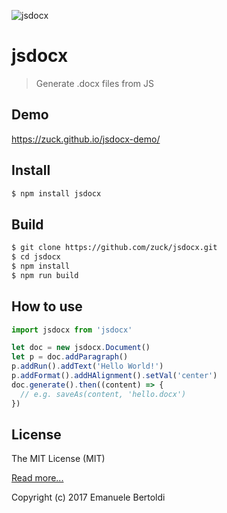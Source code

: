 ![jsdocx](https://cdn.rawgit.com/zuck/jsdocx/b70fc554/jsdocx.svg)

# jsdocx

> Generate .docx files from JS

## Demo

https://zuck.github.io/jsdocx-demo/

## Install

```bash
$ npm install jsdocx
```

## Build

```bash
$ git clone https://github.com/zuck/jsdocx.git
$ cd jsdocx
$ npm install
$ npm run build
```

## How to use

```js
import jsdocx from 'jsdocx'

let doc = new jsdocx.Document()
let p = doc.addParagraph()
p.addRun().addText('Hello World!')
p.addFormat().addHAlignment().setVal('center')
doc.generate().then((content) => {
  // e.g. saveAs(content, 'hello.docx')
})
```

## License

The MIT License (MIT)

[Read more...](./LICENSE)

Copyright (c) 2017 Emanuele Bertoldi
